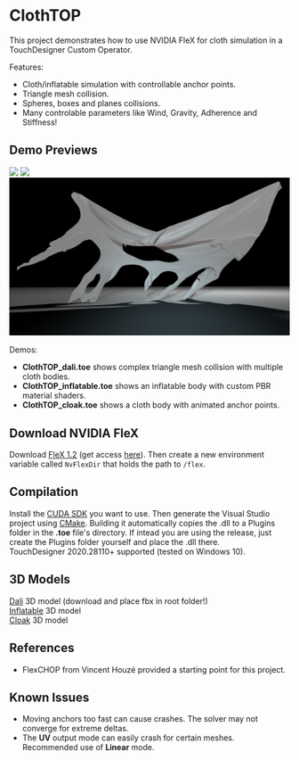 # ClothTOP

This project demonstrates how to use NVIDIA FleX for cloth simulation in a TouchDesigner Custom Operator. 

Features:
- Cloth/inflatable simulation with controllable anchor points.
- Triangle mesh collision.
- Spheres, boxes and planes collisions.
- Many controlable parameters like Wind, Gravity, Adherence and Stiffness!

## Demo Previews

![](img/dali_gif.gif)
![](img/balloon_gif.gif)
![](img/cloak_bmp.bmp)

Demos:
- **ClothTOP_dali.toe** shows complex triangle mesh collision with multiple cloth bodies.
- **ClothTOP_inflatable.toe** shows an inflatable body with custom PBR material shaders.
- **ClothTOP_cloak.toe** shows a cloth body with animated anchor points.

## Download NVIDIA FleX

Download [FleX 1.2](https://github.com/NVIDIAGameWorks/FleX) (get access [here](https://developer.nvidia.com/gameworks-source-github)). Then create a new environment variable called `NvFlexDir` that holds the path to `/flex`.

## Compilation

Install the [CUDA SDK](https://developer.nvidia.com/Cuda-downloads) you want to use. Then generate the Visual Studio project using [CMake](https://cmake.org/download/). Building it automatically copies the .dll to a Plugins folder in the **.toe** file's directory. If intead you are using the release, just create the Plugins folder yourself and place the .dll there. <br>
TouchDesigner 2020.28110+ supported (tested on Windows 10).

## 3D Models

[Dali](https://sketchfab.com/3d-models/dalithe-persistence-of-memory-ab3e99facbdb4d9d8661d3f07815638e) 3D model (download and place fbx in root folder!) <br>
[Inflatable](https://www.turbosquid.com/3d-models/unity-decor-model-1360123) 3D model <br>
[Cloak](https://www.turbosquid.com/3d-models/free-cloak-cape-robe-3d-model/299477) 3D model <br>

## References

- FlexCHOP from Vincent Houzé provided a starting point for this project.

## Known Issues
- Moving anchors too fast can cause crashes. The solver may not converge for extreme deltas.
- The **UV** output mode can easily crash for certain meshes. Recommended use of **Linear** mode.